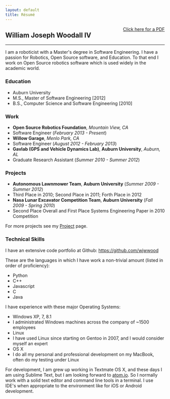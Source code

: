 ```yaml
---
layout: default
title: Résumé
---
```


<div style="float: right">
    <a href="{{ site.url }}/resume.pdf">Click here for a PDF</a>
</div>

## William Joseph Woodall IV
----

I am a roboticist with a Master's degree in Software Engineering.
I have a passion for Robotics, Open Source software, and Education.
To that end I work on Open Source robotics software which is used widely in the academic world.

### Education

- Auburn University
 - M.S., Master of Software Engineering [2012]
 - B.S., Computer Science and Software Engineering [2010]

### Work

- __Open Source Robotics Foundation__, _Mountain View, CA_
 - Software Engineer (_February 2013 - Present_)
- __Willow Garage__, _Menlo Park, CA_
 - Software Engineer (_August 2012 - February 2013_)
- __Gavlab (GPS and Vehicle Dynamics Lab)__, __Auburn University__, _Auburn, AL_
 - Graduate Research Assistant (_Summer 2010 - Summer 2012_)

### Projects

- __Autonomous Lawnmower Team__, __Auburn University__ (_Summer 2009 - Summer 2012_)
 - Third Place in 2010; Second Place in 2011; Forth Place in 2012
- __Nasa Lunar Excavator Competition Team__, __Auburn University__ (_Fall 2009 - Spring 2010_)
 - Second Place Overall and First Place Systems Engineering Paper in 2010 Competition

For more projects see my [Project](/projects.html) page.

### Technical Skills

I have an extensive code portfolio at Github: https://github.com/wjwwood

These are the languages in which I have work a non-trivial amount (listed in order of proficiency):

- Python
- C++
- Javascript
- C
- Java

I have experience with these major Operating Systems:

- Windows XP, 7, 8.1
 - I administrated Windows machines across the company of ~1500 employees
- Linux
 - I have used Linux since starting on Gentoo in 2007, and I would consider myself an expert
- OS X
 - I do all my personal and professional development on my MacBook, often do my testing under Linux

For development, I am grew up working in Textmate OS X, and these days I am using Sublime Text, but I am looking forward to [atom.io](https://atom.io/). So I normally work with a solid text editor and command line tools in a terminal. I use IDE's when appropriate to the environment like for iOS or Android development.